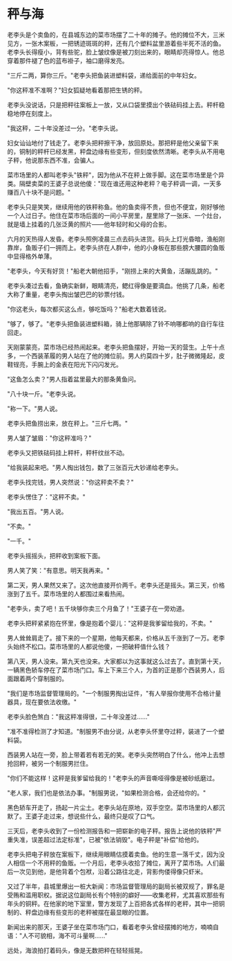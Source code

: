 # 秤与海

老李头是个卖鱼的，在县城东边的菜市场摆了二十年的摊子。他的摊位不大，三米见方，一张木案板，一把锈迹斑斑的秤，还有几个塑料盆里游着些半死不活的鱼。老李头长得瘦小，背有些驼，脸上皱纹像是被刀刻出来的，眼睛却亮得惊人。他总穿着那件褪了色的蓝布褂子，袖口磨得发亮。

"三斤二两，算你三斤。"老李头把鱼装进塑料袋，递给面前的中年妇女。

"你这秤准不准啊？"妇女狐疑地看着那把生锈的秤。

老李头没说话，只是把秤往案板上一放，又从口袋里摸出个铁砝码挂上去。秤杆稳稳地停在刻度上。

"我这秤，二十年没差过一分。"老李头说。

妇女讪讪地付了钱走了。老李头把秤擦干净，放回原处。那把秤是他父亲留下来的，铜制的秤杆已经发黑，秤盘边缘有些变形，但刻度依然清晰。老李头从不用电子秤，他说那东西不准，会骗人。

菜市场里的人都叫老李头"铁秤"，因为他从不在秤上做手脚。这在菜市场里是个异类。隔壁卖菜的王婆子总说他傻："现在谁还用这种老秤？电子秤调一调，一天多赚百八十块不是问题。"

老李头只是笑笑，继续用他的铁秤称鱼。他的鱼卖得不贵，但也不便宜，刚好够他一个人过日子。他住在菜市场后面的一间小平房里，屋里除了一张床、一个灶台，就是墙上挂着的几张泛黄的照片——他年轻时和父母的合影。

六月的天热得人发昏。老李头照例凌晨三点去码头进货。码头上灯光昏暗，渔船刚靠岸，鱼贩子们一拥而上。老李头挤在人群中，他的小身板在那些膀大腰圆的鱼贩中显得格外单薄。

"老李头，今天有好货！"船老大朝他招手，"刚捞上来的大黄鱼，活蹦乱跳的。"

老李头凑过去看，鱼确实新鲜，眼睛清亮，鳃红得像是要滴血。他挑了几条，船老大称了重量，老李头掏出皱巴巴的钞票付钱。

"你这老头，每次都买这么点，够吃饭吗？"船老大数着钱说。

"够了，够了。"老李头把鱼装进塑料箱，骑上他那辆除了铃不响哪都响的自行车往回走。

天刚蒙蒙亮，菜市场已经热闹起来。老李头把鱼摆好，开始一天的营生。上午十点多，一个西装革履的男人站在了他的摊位前。男人约莫四十岁，肚子微微隆起，皮鞋锃亮，手腕上的金表在阳光下闪闪发光。

"这鱼怎么卖？"男人指着盆里最大的那条黄鱼问。

"八十块一斤。"老李头说。

"称一下。"男人说。

老李头把鱼捞出来，放在秤上。"三斤七两。"

男人皱了皱眉："你这秤准吗？"

老李头又把铁砝码挂上秤杆，秤杆纹丝不动。

"给我装起来吧。"男人掏出钱包，数了三张百元大钞递给老李头。

老李头找完钱，男人突然说："你这秤卖不卖？"

老李头愣住了："这秤不卖。"

"我出五百。"男人说。

"不卖。"

"一千。"

老李头摇摇头，把秤收到案板下面。

男人笑了笑："有意思。明天我再来。"

第二天，男人果然又来了。这次他直接开价两千。老李头还是摇头。第三天，价格涨到了五千。菜市场里的人都围过来看热闹。

"老李头，卖了吧！五千块够你卖三个月鱼了！"王婆子在一旁劝道。

老李头把秤紧紧抱在怀里，像是抱着个婴儿："这秤是我爹留给我的，不卖。"

男人耸耸肩走了。接下来的一个星期，他每天都来，价格从五千涨到了一万。老李头始终不松口。菜市场里的人都说他傻，一把破秤值什么钱？

第八天，男人没来。第九天也没来。大家都以为这事就这么过去了。直到第十天，一辆黑色轿车停在了菜市场门口。车上下来三个人，为首的正是那个西装男人，后面跟着两个穿制服的。

"我们是市场监督管理局的。"一个制服男掏出证件，"有人举报你使用不合格计量器具，现在要依法收缴。"

老李头脸色煞白："我这秤准得很，二十年没差过......"

"准不准得检测了才知道。"制服男不由分说，从老李头怀里夺过秤，装进了一个塑料袋。

西装男人站在一旁，脸上带着若有若无的笑。老李头突然明白了什么，他冲上去想抢回秤，被另一个制服男拦住。

"你们不能这样！这秤是我爹留给我的！"老李头的声音嘶哑得像是被砂纸磨过。

"老人家，我们也是依法办事。"制服男说，"如果检测合格，会还给你的。"

黑色轿车开走了，扬起一片尘土。老李头站在原地，双手空空。菜市场里的人都沉默了。王婆子走过来，想说些什么，最终只是叹了口气。

三天后，老李头收到了一份检测报告和一把崭新的电子秤。报告上说他的铁秤"严重失准，误差超过法定标准"，已被"依法销毁"。电子秤是"补偿"给他的。

老李头把电子秤放在案板下，继续用眼睛估摸着卖鱼。他的生意一落千丈，因为没人相信一个不用秤的鱼贩。一个月后，老李头收拾了摊位，离开了菜市场。人们最后一次见到他，是他背着个包袱，沿着公路往北走，背影佝偻得像只虾米。

又过了半年，县城里爆出一桩大新闻：市场监督管理局的副局长被双规了，罪名是受贿和滥用职权。据说这位副局长有个特别的癖好——收集老秤，尤其喜欢那些有年头的铜秤。在他家的地下室里，警方发现了上百把各式各样的老秤，其中一把铜制的、秤盘边缘有些变形的老秤被摆在最显眼的位置。

新闻出来的那天，王婆子坐在菜市场门口，看着老李头曾经摆摊的地方，喃喃自语："人不可貌相，海不可斗量啊......"

远处，海浪拍打着码头，像是无数把秤在轻轻摇晃。